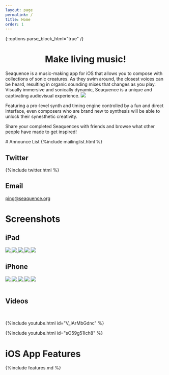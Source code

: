 ```yaml
---
layout: page
permalink: /
title: Home
order: 1
---
```

{::options parse_block_html="true" /}

<h1 style="text-align:center">Make living music!</h1>

<section>
Seaquence is a music-making app for iOS that allows you to compose with collections of sonic creatures. As they swim around, the closest voices can be heard, resulting in organic sounding mixes that changes as you play. Visually immersive and sonically dynamic, Seaquence is a unique and captivating audiovisual experience.

<img src="{{site.baseurl}}/images/Seaquence-iPad12.9_2x_3up_thumb.png" />

Featuring a pro-level synth and timing engine controlled by a fun and direct interface, even composers who are brand new to synthesis will be able to unlock their synesthetic creativity.

Share your completed Seaquences with friends and browse what other people have made to get inspired!
</section>

<section class="c_bg3">
# Announce List
{%include mailinglist.html %}

## Twitter
{%include twitter.html %}

## Email
<a href="mailto:ping@seaquence.org">ping@seaquence.org</a>
</section>


# Screenshots

## iPad

<div class="screenshot-50">
<a href="{{site.baseurl}}/images/screenshots/screenshot_iPad12.9_2x_00009.png">
<img src="{{site.baseurl}}/images/screenshots/screenshot_iPad12.9_2x_00009_thumb.png" />
</a>
<a href="{{site.baseurl}}/images/screenshots/screenshot_iPad12.9_2x_00029.png">
<img src="{{site.baseurl}}/images/screenshots/screenshot_iPad12.9_2x_00029_thumb.png" />
</a>
<a href="{{site.baseurl}}/images/screenshots/screenshot_iPad12.9_2x_00053.png">
<img src="{{site.baseurl}}/images/screenshots/screenshot_iPad12.9_2x_00053_thumb.png" />
</a>
<a href="{{site.baseurl}}/images/screenshots/screenshot_iPad12.9_2x_00066.png">
<img src="{{site.baseurl}}/images/screenshots/screenshot_iPad12.9_2x_00066_thumb.png" />
</a>
<a href="{{site.baseurl}}/images/screenshots/screenshot_iPad12.9_2x_00094.png">
<img src="{{site.baseurl}}/images/screenshots/screenshot_iPad12.9_2x_00094_thumb.png" />
</a>
</div>

<div class="clear"></div>


## iPhone

<div class="screenshot-33">
<a href="{{site.baseurl}}/images/screenshots/screenshot_iPhone6p_3x_00000.png">
<img src="{{site.baseurl}}/images/screenshots/screenshot_iPhone6p_3x_00000_thumb.png" />
</a>
<a href="{{site.baseurl}}/images/screenshots/screenshot_iPhone6p_3x_00002.png">
<img src="{{site.baseurl}}/images/screenshots/screenshot_iPhone6p_3x_00002_thumb.png" />
</a>
<a href="{{site.baseurl}}/images/screenshots/screenshot_iPhone6p_3x_00008.png">
<img src="{{site.baseurl}}/images/screenshots/screenshot_iPhone6p_3x_00008_thumb.png" />
</a>
<a href="{{site.baseurl}}/images/screenshots/screenshot_iPhone6p_3x_00048.png">
<img src="{{site.baseurl}}/images/screenshots/screenshot_iPhone6p_3x_00048_thumb.png" />
</a>
<a href="{{site.baseurl}}/images/screenshots/screenshot_iPhone6p_3x_00049.png">
<img src="{{site.baseurl}}/images/screenshots/screenshot_iPhone6p_3x_00049_thumb.png">
</a>
</div>

<br />


<section class="c_bg2">
<h1>Videos</h1>

<br />

{%include youtube.html id="V_iArMbGdnc" %}<br />

{%include youtube.html id="sO59g51Ich8" %}
</section>



# iOS App Features

{%include features.md %}
